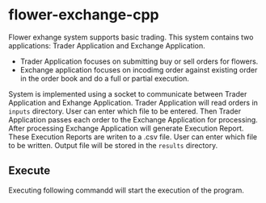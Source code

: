 # flower-exchange-cpp

Flower exhange system supports basic trading. This system contains two applications: Trader Application and Exchange Application. 
- Trader Application focuses on submitting buy or sell orders for flowers.
- Exchange application focuses on incodimg order against existing order in the order book and do a full or partial execution. 

System is implemented using a socket to communicate between Trader Application and Exhange Application. Trader Application will read orders in `inputs` directory. User can enter which file to be entered. Then Trader Application passes each order to the Exchange Application for processing. After processing Exchange Application will generate Execution Report. These Execution Reports are writen to a .csv file. User can enter which file to be written. Output file will be stored in the `results` directory. 

## Execute

Executing following commandd will start the execution of the program. 
